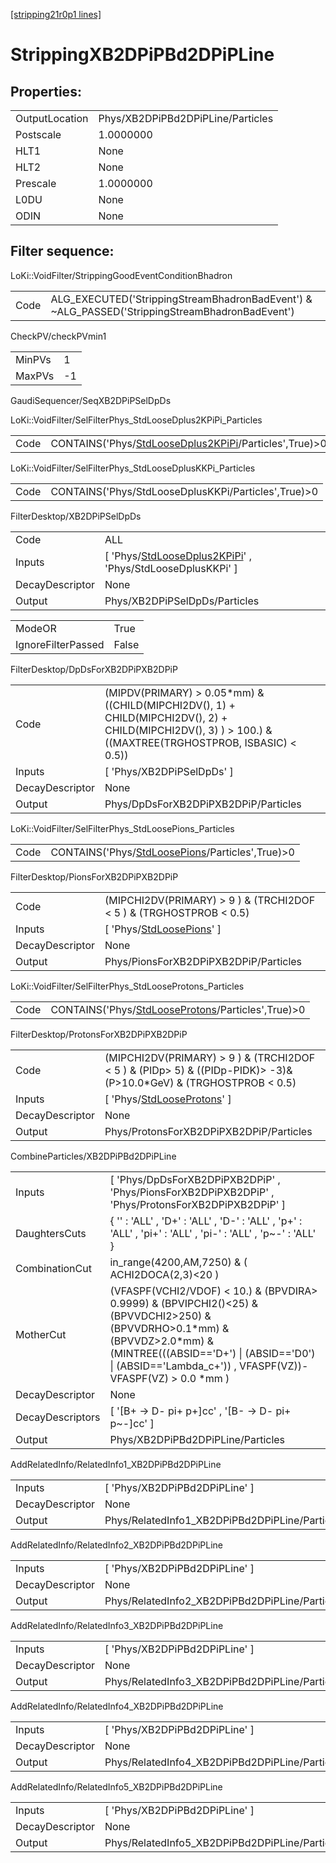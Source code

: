 [[stripping21r0p1 lines]](./stripping21r0p1-index)

# StrippingXB2DPiPBd2DPiPLine

## Properties:

|                |                                   |
|----------------|-----------------------------------|
| OutputLocation | Phys/XB2DPiPBd2DPiPLine/Particles |
| Postscale      | 1.0000000                         |
| HLT1           | None                              |
| HLT2           | None                              |
| Prescale       | 1.0000000                         |
| L0DU           | None                              |
| ODIN           | None                              |

## Filter sequence:

LoKi::VoidFilter/StrippingGoodEventConditionBhadron

|      |                                                                                                |
|------|------------------------------------------------------------------------------------------------|
| Code | ALG_EXECUTED('StrippingStreamBhadronBadEvent') & ~ALG_PASSED('StrippingStreamBhadronBadEvent') |

CheckPV/checkPVmin1

|        |     |
|--------|-----|
| MinPVs | 1   |
| MaxPVs | -1  |

GaudiSequencer/SeqXB2DPiPSelDpDs

LoKi::VoidFilter/SelFilterPhys_StdLooseDplus2KPiPi_Particles

|      |                                                                                                                 |
|------|-----------------------------------------------------------------------------------------------------------------|
| Code | CONTAINS('Phys/[StdLooseDplus2KPiPi](./stripping21r0p1-commonparticles-stdloosedplus2kpipi)/Particles',True)\>0 |

LoKi::VoidFilter/SelFilterPhys_StdLooseDplusKKPi_Particles

|      |                                                      |
|------|------------------------------------------------------|
| Code | CONTAINS('Phys/StdLooseDplusKKPi/Particles',True)\>0 |

FilterDesktop/XB2DPiPSelDpDs

|                 |                                                                                                                      |
|-----------------|----------------------------------------------------------------------------------------------------------------------|
| Code            | ALL                                                                                                                  |
| Inputs          | [ 'Phys/[StdLooseDplus2KPiPi](./stripping21r0p1-commonparticles-stdloosedplus2kpipi)' , 'Phys/StdLooseDplusKKPi' ] |
| DecayDescriptor | None                                                                                                                 |
| Output          | Phys/XB2DPiPSelDpDs/Particles                                                                                        |

|                    |       |
|--------------------|-------|
| ModeOR             | True  |
| IgnoreFilterPassed | False |

FilterDesktop/DpDsForXB2DPiPXB2DPiP

|                 |                                                                                                                                                              |
|-----------------|--------------------------------------------------------------------------------------------------------------------------------------------------------------|
| Code            | (MIPDV(PRIMARY) \> 0.05\*mm) & ((CHILD(MIPCHI2DV(), 1) + CHILD(MIPCHI2DV(), 2) + CHILD(MIPCHI2DV(), 3) ) \> 100.) & ((MAXTREE(TRGHOSTPROB, ISBASIC) \< 0.5)) |
| Inputs          | [ 'Phys/XB2DPiPSelDpDs' ]                                                                                                                                  |
| DecayDescriptor | None                                                                                                                                                         |
| Output          | Phys/DpDsForXB2DPiPXB2DPiP/Particles                                                                                                                         |

LoKi::VoidFilter/SelFilterPhys_StdLoosePions_Particles

|      |                                                                                                     |
|------|-----------------------------------------------------------------------------------------------------|
| Code | CONTAINS('Phys/[StdLoosePions](./stripping21r0p1-commonparticles-stdloosepions)/Particles',True)\>0 |

FilterDesktop/PionsForXB2DPiPXB2DPiP

|                 |                                                                               |
|-----------------|-------------------------------------------------------------------------------|
| Code            | (MIPCHI2DV(PRIMARY) \> 9 ) & (TRCHI2DOF \< 5 ) & (TRGHOSTPROB \< 0.5)         |
| Inputs          | [ 'Phys/[StdLoosePions](./stripping21r0p1-commonparticles-stdloosepions)' ] |
| DecayDescriptor | None                                                                          |
| Output          | Phys/PionsForXB2DPiPXB2DPiP/Particles                                         |

LoKi::VoidFilter/SelFilterPhys_StdLooseProtons_Particles

|      |                                                                                                         |
|------|---------------------------------------------------------------------------------------------------------|
| Code | CONTAINS('Phys/[StdLooseProtons](./stripping21r0p1-commonparticles-stdlooseprotons)/Particles',True)\>0 |

FilterDesktop/ProtonsForXB2DPiPXB2DPiP

|                 |                                                                                                                         |
|-----------------|-------------------------------------------------------------------------------------------------------------------------|
| Code            | (MIPCHI2DV(PRIMARY) \> 9 ) & (TRCHI2DOF \< 5 ) & (PIDp\> 5) & ((PIDp-PIDK)\> -3)& (P\>10.0\*GeV) & (TRGHOSTPROB \< 0.5) |
| Inputs          | [ 'Phys/[StdLooseProtons](./stripping21r0p1-commonparticles-stdlooseprotons)' ]                                       |
| DecayDescriptor | None                                                                                                                    |
| Output          | Phys/ProtonsForXB2DPiPXB2DPiP/Particles                                                                                 |

CombineParticles/XB2DPiPBd2DPiPLine

|                  |                                                                                                                                                                                                                                              |
|------------------|----------------------------------------------------------------------------------------------------------------------------------------------------------------------------------------------------------------------------------------------|
| Inputs           | [ 'Phys/DpDsForXB2DPiPXB2DPiP' , 'Phys/PionsForXB2DPiPXB2DPiP' , 'Phys/ProtonsForXB2DPiPXB2DPiP' ]                                                                                                                                         |
| DaughtersCuts    | { '' : 'ALL' , 'D+' : 'ALL' , 'D-' : 'ALL' , 'p+' : 'ALL' , 'pi+' : 'ALL' , 'pi-' : 'ALL' , 'p~-' : 'ALL' }                                                                                                                                  |
| CombinationCut   | in_range(4200,AM,7250) & ( ACHI2DOCA(2,3)\<20 )                                                                                                                                                                                              |
| MotherCut        | (VFASPF(VCHI2/VDOF) \< 10.) & (BPVDIRA\> 0.9999) & (BPVIPCHI2()\<25) & (BPVVDCHI2\>250) & (BPVVDRHO\>0.1\*mm) & (BPVVDZ\>2.0\*mm) & (MINTREE(((ABSID=='D+') \| (ABSID=='D0') \| (ABSID=='Lambda_c+')) , VFASPF(VZ))-VFASPF(VZ) \> 0.0 \*mm ) |
| DecayDescriptor  | None                                                                                                                                                                                                                                         |
| DecayDescriptors | [ '[B+ -\> D- pi+ p+]cc' , '[B- -\> D- pi+ p~-]cc' ]                                                                                                                                                                                   |
| Output           | Phys/XB2DPiPBd2DPiPLine/Particles                                                                                                                                                                                                            |

AddRelatedInfo/RelatedInfo1_XB2DPiPBd2DPiPLine

|                 |                                                |
|-----------------|------------------------------------------------|
| Inputs          | [ 'Phys/XB2DPiPBd2DPiPLine' ]                |
| DecayDescriptor | None                                           |
| Output          | Phys/RelatedInfo1_XB2DPiPBd2DPiPLine/Particles |

AddRelatedInfo/RelatedInfo2_XB2DPiPBd2DPiPLine

|                 |                                                |
|-----------------|------------------------------------------------|
| Inputs          | [ 'Phys/XB2DPiPBd2DPiPLine' ]                |
| DecayDescriptor | None                                           |
| Output          | Phys/RelatedInfo2_XB2DPiPBd2DPiPLine/Particles |

AddRelatedInfo/RelatedInfo3_XB2DPiPBd2DPiPLine

|                 |                                                |
|-----------------|------------------------------------------------|
| Inputs          | [ 'Phys/XB2DPiPBd2DPiPLine' ]                |
| DecayDescriptor | None                                           |
| Output          | Phys/RelatedInfo3_XB2DPiPBd2DPiPLine/Particles |

AddRelatedInfo/RelatedInfo4_XB2DPiPBd2DPiPLine

|                 |                                                |
|-----------------|------------------------------------------------|
| Inputs          | [ 'Phys/XB2DPiPBd2DPiPLine' ]                |
| DecayDescriptor | None                                           |
| Output          | Phys/RelatedInfo4_XB2DPiPBd2DPiPLine/Particles |

AddRelatedInfo/RelatedInfo5_XB2DPiPBd2DPiPLine

|                 |                                                |
|-----------------|------------------------------------------------|
| Inputs          | [ 'Phys/XB2DPiPBd2DPiPLine' ]                |
| DecayDescriptor | None                                           |
| Output          | Phys/RelatedInfo5_XB2DPiPBd2DPiPLine/Particles |
